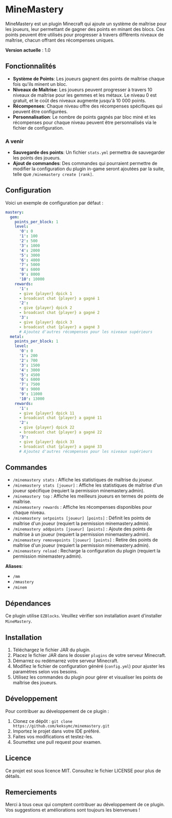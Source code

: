 # MineMastery

MineMastery est un plugin Minecraft qui ajoute un système de maîtrise pour les joueurs, leur permettant de gagner des points en minant des blocs. Ces points peuvent être utilisés pour progresser à travers différents niveaux de maîtrise, chacun offrant des récompenses uniques.

**Version actuelle** : 1.0

## Fonctionnalités

- **Système de Points**: Les joueurs gagnent des points de maîtrise chaque fois qu'ils minent un bloc.
- **Niveaux de Maîtrise**: Les joueurs peuvent progresser à travers 10 niveaux de maîtrise pour les gemmes et les métaux. Le niveau 0 est gratuit, et le coût des niveaux augmente jusqu'à 10 000 points.
- **Récompenses**: Chaque niveau offre des récompenses spécifiques qui peuvent être configurées.
- **Personnalisation**: Le nombre de points gagnés par bloc miné et les récompenses pour chaque niveau peuvent être personnalisés via le fichier de configuration.

### A venir

- **Sauvegarde des points**: Un fichier `stats.yml` permettra de sauvegarder les points des joueurs.
- **Ajout de commandes**: Des commandes qui pourraient permettre de modifier la configuration du plugin in-game seront ajoutées par la suite, telle que `/minemastery create [rank]`.
  
## Configuration

Voici un exemple de configuration par défaut :

```yaml
mastery:
  gem:
    points_per_block: 1
    level:
      '0': 0
      '1': 100
      '2': 500
      '3': 1000
      '4': 2000
      '5': 3000
      '6': 4000
      '7': 5000
      '8': 6000
      '9': 8000
      '10': 10000
    rewards:
      '1':
      - give {player} dpick 1
      - broadcast chat {player} a gagné 1
      '2':
      - give {player} dpick 2
      - broadcast chat {player} a gagné 2
      '3':
      - give {player} dpick 3
      - broadcast chat {player} a gagné 3
      # Ajoutez d'autres récompenses pour les niveaux supérieurs
  metal:
    points_per_block: 1
    level:
      '0': 0
      '1': 200
      '2': 700
      '3': 1500
      '4': 3000
      '5': 4500
      '6': 6000
      '7': 7500
      '8': 9000
      '9': 11000
      '10': 13000
    rewards:
      '1':
      - give {player} dpick 11
      - broadcast chat {player} a gagné 11
      '2':
      - give {player} dpick 22
      - broadcast chat {player} a gagné 22
      '3':
      - give {player} dpick 33
      - broadcast chat {player} a gagné 33
      # Ajoutez d'autres récompenses pour les niveaux supérieurs
```
## Commandes

- `/minemastery stats` : Affiche les statistiques de maîtrise du joueur.
- `/minemastery stats [joueur]` : Affiche les statistiques de maîtrise d'un joueur spécifique (requiert la permission minemastery.admin).
- `/minemastery top` : Affiche les meilleurs joueurs en termes de points de maîtrise.
- `/minemastery rewards` : Affiche les récompenses disponibles pour chaque niveau.
- `/minemastery setpoints [joueur] [points]` : Définit les points de maîtrise d'un joueur (requiert la permission minemastery.admin).
- `/minemastery addpoints [joueur] [points]` : Ajoute des points de maîtrise à un joueur (requiert la permission minemastery.admin).
- `/minemastery removepoints [joueur] [points]` : Retire des points de maîtrise d'un joueur (requiert la permission minemastery.admin).
- `/minemastery reload` : Recharge la configuration du plugin (requiert la permission minemastery.admin).

**Aliases**:
- `/mm`
- `/mmastery`
- `/minem`

## Dépendances

Ce plugin utilise `EZBlocks`. Veuillez vérifier son installation avant d'installer `MineMastery`.

## Installation

1. Téléchargez le fichier JAR du plugin.
2. Placez le fichier JAR dans le dossier `plugins` de votre serveur Minecraft.
3. Démarrez ou redémarrez votre serveur Minecraft.
4. Modifiez le fichier de configuration généré (`config.yml`) pour ajuster les paramètres selon vos besoins.
5. Utilisez les commandes du plugin pour gérer et visualiser les points de maîtrise des joueurs.

## Développement

Pour contribuer au développement de ce plugin :

1. Clonez ce dépôt : `git clone https://github.com/keksymc/minemastery.git`
2. Importez le projet dans votre IDE préféré.
3. Faites vos modifications et testez-les.
4. Soumettez une pull request pour examen.

## Licence

Ce projet est sous licence MIT. Consultez le fichier LICENSE pour plus de détails.

## Remerciements

Merci à tous ceux qui comptent contribuer au développement de ce plugin. Vos suggestions et améliorations sont toujours les bienvenues !

